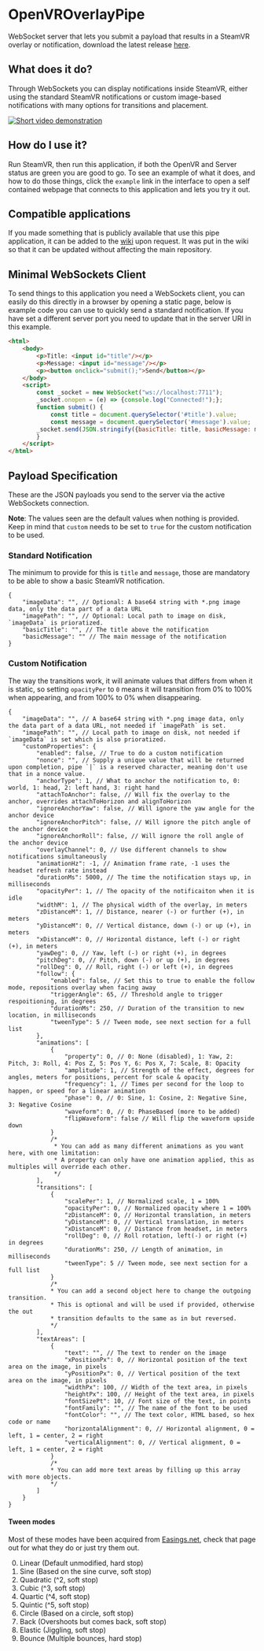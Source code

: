 # OpenVROverlayPipe
WebSocket server that lets you submit a payload that results in a SteamVR overlay or notification, download the latest release [here](https://github.com/BOLL7708/OpenVROverlayPipe/releases).

## What does it do?
Through WebSockets you can display notifications inside SteamVR, either using the standard SteamVR notifications or custom image-based notifications with many options for transitions and placement.

[![Short video demonstration](https://img.youtube.com/vi/gSqyOYsiymw/0.jpg)](https://www.youtube.com/watch?v=gSqyOYsiymw)

## How do I use it?
Run SteamVR, then run this application, if both the OpenVR and Server status are green you are good to go. To see an example of what it does, and how to do those things, click the `example` link in the interface to open a self contained webpage that connects to this application and lets you try it out.

## Compatible applications
If you made something that is publicly available that use this pipe application, it can be added to the [wiki](https://github.com/BOLL7708/OpenVROverlayPipe/wiki/Solutions-that-use-OpenVROverlayPipe) upon request. It was put in the wiki so that it can be updated without affecting the main repository.

## Minimal WebSockets Client
To send things to this application you need a WebSockets client, you can easily do this directly in a browser by opening a static page, below is example code you can use to quickly send a standard notification. If you have set a different server port you need to update that in the server URI in this example.
```html
<html>
    <body>
        <p>Title: <input id="title"/></p>
        <p>Message: <input id="message"/></p>
        <p><button onclick="submit();">Send</button></p>
    </body>
    <script>
        const _socket = new WebSocket("ws://localhost:7711");
        _socket.onopen = (e) => {console.log("Connected!");};
        function submit() {
            const title = document.querySelector('#title').value;
            const message = document.querySelector('#message').value;
	    _socket.send(JSON.stringify({basicTitle: title, basicMessage: message}));
        }
    </script>
</html>
```

## Payload Specification
These are the JSON payloads you send to the server via the active WebSockets connection.

**Note**: The values seen are the default values when nothing is provided. Keep in mind that `custom` needs to be set to `true` for the custom notification to be used.
### Standard Notification
The minimum to provide for this is `title` and `message`, those are mandatory to be able to show a basic SteamVR notification.
```jsonc
{
    "imageData": "", // Optional: A base64 string with *.png image data, only the data part of a data URL
    "imagePath": "", // Optional: Local path to image on disk, `imageData` is prioratized.
    "basicTitle": "", // The title above the notification
    "basicMessage": "" // The main message of the notification
}
```
### Custom Notification
The way the transitions work, it will animate values that differs from when it is static, so setting `opacityPer` to `0` means it will transition from 0% to 100% when appearing, and from 100% to 0% when disappearing.
```jsonc
{
    "imageData": "", // A base64 string with *.png image data, only the data part of a data URL, not needed if `imagePath` is set.
    "imagePath": "", // Local path to image on disk, not needed if `imageData` is set which is also prioratized.
    "customProperties": {
        "enabled": false, // True to do a custom notification
        "nonce": "", // Supply a unique value that will be returned upon completion, pipe `|` is a reserved character, meaning don't use that in a nonce value.
        "anchorType": 1, // What to anchor the notification to, 0: world, 1: head, 2: left hand, 3: right hand
        "attachToAnchor": false, // Will fix the overlay to the anchor, overrides attachToHorizon and alignToHorizon
        "ignoreAnchorYaw": false, // Will ignore the yaw angle for the anchor device
        "ignoreAnchorPitch": false, // Will ignore the pitch angle of the anchor device
        "ignoreAnchorRoll": false, // Will ignore the roll angle of the anchor device
        "overlayChannel": 0, // Use different channels to show notifications simultaneously
        "animationHz": -1, // Animation frame rate, -1 uses the headset refresh rate instead
        "durationMs": 5000, // The time the notification stays up, in milliseconds
        "opacityPer": 1, // The opacity of the notificaiton when it is idle
        "widthM": 1, // The physical width of the overlay, in meters
        "zDistanceM": 1, // Distance, nearer (-) or further (+), in meters
        "yDistanceM": 0, // Vertical distance, down (-) or up (+), in meters
        "xDistanceM": 0, // Horizontal distance, left (-) or right (+), in meters
        "yawDeg": 0, // Yaw, left (-) or right (+), in degrees
        "pitchDeg": 0, // Pitch, down (-) or up (+), in degrees
        "rollDeg": 0, // Roll, right (-) or left (+), in degrees
        "follow": {
            "enabled": false, // Set this to true to enable the follow mode, repositions overlay when facing away
            "triggerAngle": 65, // Threshold angle to trigger respoitioning, in degrees
            "durationMs": 250, // Duration of the transition to new location, in milliseconds
            "tweenType": 5 // Tween mode, see next section for a full list
        },
        "animations": [
            {
                "property": 0, // 0: None (disabled), 1: Yaw, 2: Pitch, 3: Roll, 4: Pos Z, 5: Pos Y, 6: Pos X, 7: Scale, 8: Opacity
                "amplitude": 1, // Strength of the effect, degrees for angles, meters for positions, percent for scale & opacity
                "frequency": 1, // Times per second for the loop to happen, or speed for a linear animation
                "phase": 0, // 0: Sine, 1: Cosine, 2: Negative Sine, 3: Negative Cosine
                "waveform": 0, // 0: PhaseBased (more to be added)
                "flipWaveform": false // Will flip the waveform upside down
            }
            /*
             * You can add as many different animations as you want here, with one limitation:
             * A property can only have one animation applied, this as multiples will override each other.
             */
        ],
        "transitions": [
            {
                "scalePer": 1, // Normalized scale, 1 = 100%
                "opacityPer": 0, // Normalized opacity where 1 = 100%
                "zDistanceM": 0, // Horizontal translation, in meters
                "yDistanceM": 0, // Vertical translation, in meters
                "xDistanceM": 0, // Distance from headset, in meters
                "rollDeg": 0, // Roll rotation, left(-) or right (+) in degrees
                "durationMs": 250, // Length of animation, in milliseconds
                "tweenType": 5 // Tween mode, see next section for a full list
            }
            /* 
            * You can add a second object here to change the outgoing transition.
            * This is optional and will be used if provided, otherwise the out
            * transition defaults to the same as in but reversed.
            */
        ],
        "textAreas": [
            {
                "text": "", // The text to render on the image
                "xPositionPx": 0, // Horizontal position of the text area on the image, in pixels
                "yPositionPx": 0, // Vertical position of the text area on the image, in pixels
                "widthPx": 100, // Width of the text area, in pixels
                "heightPx": 100, // Height of the text area, in pixels
                "fontSizePt": 10, // Font size of the text, in points
                "fontFamily": "", // The name of the font to be used
                "fontColor": "", // The text color, HTML based, so hex code or name
                "horizontalAlignment": 0, // Horizontal alignment, 0 = left, 1 = center, 2 = right
                "verticalAlignment": 0, // Vertical alignment, 0 = left, 1 = center, 2 = right
            }
            /*
            * You can add more text areas by filling up this array with more objects.
            */
        ]
    }
}
```
#### Tween modes
Most of these modes have been acquired from [Easings.net](https://easings.net/), check that page out for what they do or just try them out.

0. Linear (Default unmodified, hard stop)
1. Sine (Based on the sine curve, soft stop)
2. Quadratic (^2, soft stop)
3. Cubic (^3, soft stop)
4. Quartic (^4, soft stop)
5. Quintic (^5, soft stop)
6. Circle (Based on a circle, soft stop)
7. Back (Overshoots but comes back, soft stop)
8. Elastic (Jiggling, soft stop)
9. Bounce (Multiple bounces, hard stop)
